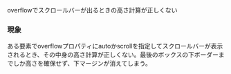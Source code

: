 overflowでスクロールバーが出るときの高さ計算が正しくない

### 現象

ある要素でoverflowプロパティにautoかscrollを指定してスクロールバーが表示されるとき、その中身の高さ計算が正しくない。最後のボックスの下ボーダーまでしか高さを確保せず、下マージンが消えてしまう。
